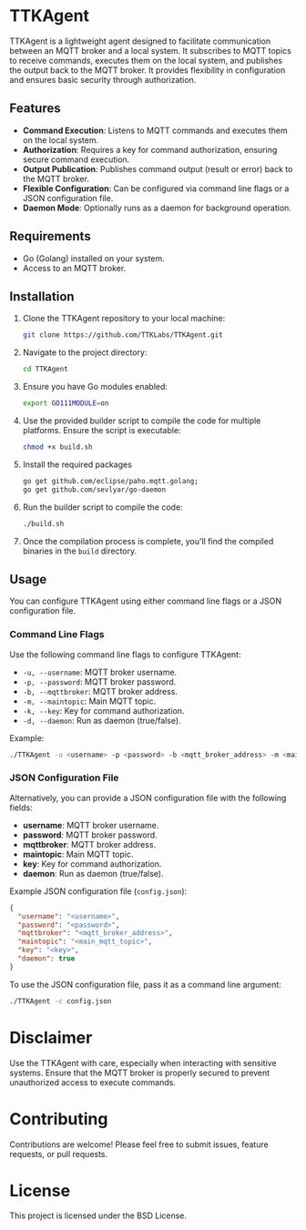 # TTKAgent

TTKAgent is a lightweight agent designed to facilitate communication between an MQTT broker and a local system. It subscribes to MQTT topics to receive commands, executes them on the local system, and publishes the output back to the MQTT broker. It provides flexibility in configuration and ensures basic security through authorization.

## Features

- **Command Execution**: Listens to MQTT commands and executes them on the local system.
- **Authorization**: Requires a key for command authorization, ensuring secure command execution.
- **Output Publication**: Publishes command output (result or error) back to the MQTT broker.
- **Flexible Configuration**: Can be configured via command line flags or a JSON configuration file.
- **Daemon Mode**: Optionally runs as a daemon for background operation.

## Requirements

- Go (Golang) installed on your system.
- Access to an MQTT broker.

## Installation

1. Clone the TTKAgent repository to your local machine:

    ```bash
    git clone https://github.com/TTKLabs/TTKAgent.git
    ```

2. Navigate to the project directory:

    ```bash
    cd TTKAgent
    ```

3. Ensure you have Go modules enabled:

    ```bash
    export GO111MODULE=on
    ```

4. Use the provided builder script to compile the code for multiple platforms. Ensure the script is executable:

    ```bash
    chmod +x build.sh
    ```
5. Install the required packages

    ```bash
    go get github.com/eclipse/paho.mqtt.golang;
    go get github.com/sevlyar/go-daemon
    ```

6. Run the builder script to compile the code:

    ```bash
    ./build.sh
    ```

7. Once the compilation process is complete, you'll find the compiled binaries in the `build` directory.

## Usage

You can configure TTKAgent using either command line flags or a JSON configuration file.

### Command Line Flags

Use the following command line flags to configure TTKAgent:

- `-u, --username`: MQTT broker username.
- `-p, --password`: MQTT broker password.
- `-b, --mqttbroker`: MQTT broker address.
- `-m, --maintopic`: Main MQTT topic.
- `-k, --key`: Key for command authorization.
- `-d, --daemon`: Run as daemon (true/false).

Example:

```bash
./TTKAgent -u <username> -p <password> -b <mqtt_broker_address> -m <main_mqtt_topic> -k <key> -d

```
### JSON Configuration File

Alternatively, you can provide a JSON configuration file with the following fields:

- **username**: MQTT broker username.
- **password**: MQTT broker password.
- **mqttbroker**: MQTT broker address.
- **maintopic**: Main MQTT topic.
- **key**: Key for command authorization.
- **daemon**: Run as daemon (true/false).

Example JSON configuration file (`config.json`):

```json
{
  "username": "<username>",
  "password": "<password>",
  "mqttbroker": "<mqtt_broker_address>",
  "maintopic": "<main_mqtt_topic>",
  "key": "<key>",
  "daemon": true
}

```

To use the JSON configuration file, pass it as a command line argument:

```bash
./TTKAgent -c config.json

```

# Disclaimer

Use the TTKAgent with care, especially when interacting with sensitive systems. Ensure that the MQTT broker is properly secured to prevent unauthorized access to execute commands.

# Contributing

Contributions are welcome! Please feel free to submit issues, feature requests, or pull requests.

# License

This project is licensed under the BSD License.
